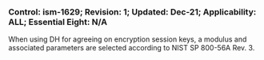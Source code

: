 ### Control: ism-1629; Revision: 1; Updated: Dec-21; Applicability: ALL; Essential Eight: N/A
<p>When using DH for agreeing on encryption session keys, a modulus and associated parameters are selected according to NIST SP 800-56A Rev. 3.</p>